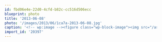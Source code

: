 ```yaml
---
id: fbd06e4e-22d0-4cfd-b82c-cc516d506ecc
blueprint: photo
title: '2013-06-08'
photo: '/images/2013/06/1ca7a-2013-06-08.jpg'
caption: '<!-- wp:image --><figure class="wp-block-image"><img src="/assets/images/2013/06/1ca7a-2013-06-08.jpg" /></figure><!-- /wp:image --><!-- wp:paragraph --><p>Goal! #fhffylw</p><!-- /wp:paragraph -->'
import_id: '20397'
---
```

